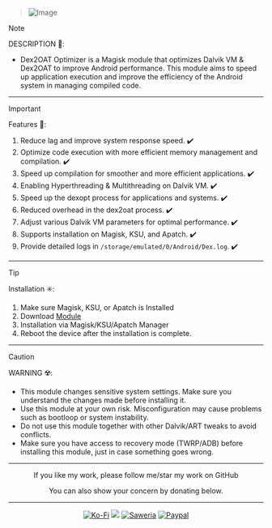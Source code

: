 > ![Image](https://github.com/user-attachments/assets/8ccc2ae0-3239-4b52-ae0e-a0b4ad6dfda7)

> [!NOTE]
> DESCRIPTION 📝:
> - Dex2OAT Optimizer is a Magisk module that optimizes Dalvik VM & Dex2OAT to improve Android performance. This module aims to speed up application execution and improve the efficiency of the Android system in managing compiled code.
<hr/>

> [!IMPORTANT]
> Features 🚀:
> 1. Reduce lag and improve system response speed. ✔️
> 2. Optimize code execution with more efficient memory management and compilation. ✔️
> 3. Speed up compilation for smoother and more efficient applications. ✔️
> 4. Enabling Hyperthreading & Multithreading on Dalvik VM. ✔️
> 5. Speed up the dexopt process for applications and systems. ✔️
> 6. Reduced overhead in the dex2oat process. ✔️
> 7. Adjust various Dalvik VM parameters for optimal performance. ✔️
> 8. Supports installation on Magisk, KSU, and Apatch. ✔️
> 9. Provide detailed logs in `/storage/emulated/0/Android/Dex.log`. ✔️
<hr/>

> [!TIP]
> Installation ✳️:
> 1. Make sure Magisk, KSU, or Apatch is Installed
> 2. Download [Module](https://t.me/modulkuntul)
> 3. Installation via Magisk/KSU/Apatch Manager
> 4. Reboot the device after the installation is complete.
<hr/>

> [!CAUTION]
> WARNING ☢️:
> - This module changes sensitive system settings. Make sure you understand the changes made before installing it.
> - Use this module at your own risk. Misconfiguration may cause problems such as bootloop or system instability.
> - Do not use this module together with other Dalvik/ART tweaks to avoid conflicts.
> - Make sure you have access to recovery mode (TWRP/ADB) before installing this module, just in case something goes wrong.
<hr/>

<div align="center">
  If you like my work, please follow me/star my work on GitHub        
 
  You can also show your concern by donating below.
<div align="center">
 </div>
<hr/>
  
[![Ko-Fi](https://img.shields.io/badge/Ko--fi-F16061?style=for-the-badge&logo=ko-fi&logoColor=white)](https://ko-fi.com/illumi666)
[![](https://img.shields.io/badge/-Trakteer-red?style=for-the-badge)](https://trakteer.id/demonica/tip)
[![Saweria](https://img.shields.io/badge/-Saweria-yellow?style=for-the-badge&logoColor=white)](https://saweria.co/DEMONICA)
[![Paypal](https://img.shields.io/badge/Paypal-blue?style=for-the-badge&logoColor=white)](https://www.paypal.com/paypalme/faniadittiya)
